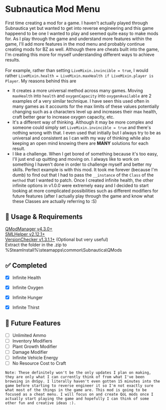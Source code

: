 # Subnautica Mod Menu

First time creating a mod for a game. I haven't actually played through Subnautica yet but wanted to get into reverse engineering and this game happeend to be one I wanted to play and seemed quite easy to make mods for. As I play through the game and understand more features within the game, I'll add more features in the mod menu and probably continue creating mods for BZ as well. Although there are cheats built into the game, I'm creating this more for myself understanding different ways to achieve results. 
</br>
</br>
For example, rather than setting `LiveMixin.invincible = true`, I would rather `LiveMixin.health = LiveMixin.maxHealth if LiveMixin.player is Player`. My reasons behind this are
- It creates a more universal method across many games. Moving `maxHealth` into `health` and `oxygenCapacity` into `oxygenAvailable` are 2 examples of a very similar technique. I have seen this used often in many games as it accounts for the max limits of these values potentially changing such as a characters level up and increases their max health, craft better gear to increase oxygen capacity, etc.
- It's a different way of thinking. Although it may be more complex and someone could simply set `LiveMixin.invincible = true` and there's nothing wrong with that. I even used that initially but I always try to be as universal and consistent as I can with my way of thinking while also keeping an open mind knowing there are **MANY** solutions for each result.
- I like a challenge. When I get bored of something because it's too easy, I'll just end up quitting and moving on. I always like to work on something I haven't done in order to challenge myself and better my skills. Perfect example is with this mod. It took me forever (because I'm dumb) to find out that I had to pass the `__instance` of the `Class` of the `method` that I wanted to patch. Once I created infinite health, the other infinite options in v1.0.0 were extremely easy and I decided to start looking at more complicated possibilities such as different modifiers for future features (after I actually play through the game and know what these Classes are actually referring to :S)

## 📝 Usage & Requirements

[QModManager v4.3.0+](https://www.nexusmods.com/subnautica/mods/201) </br>
[SMLHelper v2.12.1+](https://www.nexusmods.com/subnautica/mods/113) </br>
[VersionChecker v1.3.1.1+](https://www.nexusmods.com/subnautica/mods/467) (Optional but very useful) </br> 
Extract the folder in the .zip to %SteamInstall%\steamapps\common\Subnautica\QMods </br>


## ✅ Completed

- [x] Infinite Health
- [x] Infinite Oxygen
- [x] Infinite Hunger
- [x] Infinite Thirst


## 🚧 Future Features

- [ ] Unlimited Ammo
- [ ] Inventory Modifiers
- [ ] Plant Growth Modifier
- [ ] Damage Modifier
- [ ] Infinite Vehicle Energy
- [ ] No Resource Cost to Craft

`Note: These definitely won't be the only updates I plan on making, they are only what I can currently think of from what I've been browsing in dnSpy. I literally haven't even gotten 15 minutes into the game before starting to reverse engineer it so I'm not exactly sure what most of the things in the game are. This mod is going to be focused as a cheat menu. I will focus on and create QoL mods once I actually start playing the game and hopefully I can think of some other fun and creative ideas :).`
